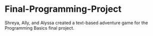 # Final-Programming-Project
Shreya, Ally, and Alyssa created a text-based adventure game for the Programming Basics final project.
